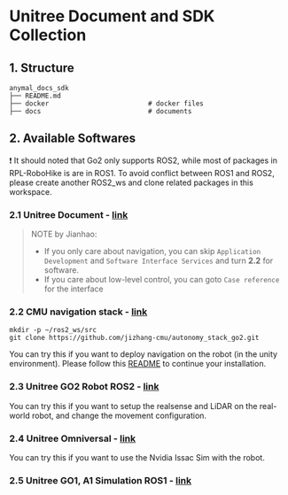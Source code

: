# Unitree Document and SDK Collection

## 1. Structure
```shell script
anymal_docs_sdk
├── README.md
├── docker                         # docker files
├── docs                           # documents
```

## 2. Available Softwares
:exclamation: It should noted that Go2 only supports ROS2, while most of packages in RPL-RoboHike is are in ROS1. To avoid conflict between ROS1 and ROS2, please create another ROS2_ws and clone related packages in this workspace.

### 2.1 Unitree Document - [link](https://support.unitree.com/home/en/developer/about_Go2)
> NOTE by Jianhao: 
>  * If you only care about navigation, you can skip ```Application Development``` and ```Software Interface Services``` and turn **2.2** for software. 
>  * If you care about low-level control, you can goto ```Case reference``` for the interface

### 2.2 CMU navigation stack - [link](https://github.com/jizhang-cmu/autonomy_stack_go2)
```shell script
mkdir -p ~/ros2_ws/src
git clone https://github.com/jizhang-cmu/autonomy_stack_go2.git
```
You can try this if you want to deploy navigation on the robot (in the unity environment). 
Please follow this [README](https://github.com/jizhang-cmu/autonomy_stack_go2) to continue your installation.

### 2.3 Unitree GO2 Robot ROS2 - [link](https://github.com/dkanou/go2_robot)
You can try this if you want to setup the realsense and LiDAR on the real-world robot, and change the movement configuration.

### 2.4 Unitree Omniversal - [link](https://github.com/abizovnuralem/go2_omniverse)
You can try this if you want to use the Nvidia Issac Sim with the robot.

### 2.5 Unitree GO1, A1 Simulation ROS1 - [link](https://github.com/macc-n/ros_unitree)